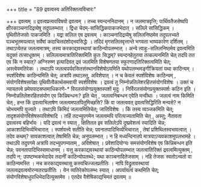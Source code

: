 +++
title = "89 द्रवत्वस्य अतिरिक्तत्वविचारः"

+++
द्रवत्वम् ॥ द्रवत्वप्रत्ययविषयो द्रवत्वम् । तच्च स्यन्दननिदानम् । न जलमात्रवृत्ति; पार्थिवतैजसेष्वपि क्षीरकाञ्चनादिद्रव्येषु तदुपलम्भात् । द्विधा चेदम्-सांसिद्धिकपाकजभेदात् । सलिले सांसिद्धिकम् । पृथिवीतेजसोः पाकजमिति । यद्वा सलिल एव द्रवत्वम् । काञ्चनादिद्रव्येषु सलिलनिष्ठमेव तदुपलभ्यते पञ्चभूतमयत्वात् सर्वेषां कदाचित्तदंशोद्भवसिद्धेः । तदिदं मृगसलिलवृत्तान्ते भगवता भाष्यकारेण दर्शितम् । तथाऽप्येतन्न जलत्वमात्रम्; तस्य करकाद्यवस्थायां काठिन्योपलम्भात् । अन्ये त्वाहुः-सलिलनिष्ठमेव द्रवत्वमिति यदुक्तं तत्साधूक्तम् । सलिलत्वमात्रातिरिक्तमिति कुतः सिद्धम्? स्यन्दनहेतुतया तत्कल्पनमिति चेत् तदपि तत एव किं न स्यात्? अग्निरुष्ण इत्यादिवत् द्रवं जलमिति विशेषणतया स्फुरणादतिरिक्तत्वमिति चेत्; अस्त्वेवमतिरेकः । तथाऽपि जलत्वपर्यवसितसंस्थानविशेषोऽयमिति यथोपलम्भमङ्गीक्रियतां यथा काठिन्यम् । स्पर्शविशेषः काठिन्यमिति चेत्; अत्रापि तथाऽस्तु, अविशेपात् । न च केवलं स्पर्शविशेषः काठिन्यम् , संयोगविशेषसापेक्षः पृथिवीत्वैकार्थसमवायी स्पर्शविशेषः । द्रवत्वं तु निम्नोन्नतिलेशरहितसंयोगविशेषः । उक्तं च न्यायतत्त्वे प्रमेयपादसप्तमाधिकरणे-\* विरलसंयोगप्रयुक्तस्पशों मृदुः । निर्विरलसंयोगप्रयुक्तस्पर्शः कठिन इति । निम्नोन्नतिलेशरहितसंयोग एव किन्निबन्धनः? इति चेत् , जलत्वनिबन्धन एवेति मन्वीथाः । जलत्वं नाम किमिति चेत् , हन्त किं द्रवत्वाभिलाषेण जलत्वमपलपितुमिच्छसि? किं वा जलत्ववत् द्रवत्वसिद्धिरिति मन्यसे? न चोभयमपि युज्यते । तथाऽपि किमिदं जलत्वमितिचेत्; जातिविशेषः । किं तस्य व्यञ्जकमिति चेत्; तादृशसंयोगविशेषरूपविशेषादि । तर्हि तदभ्युपगमेन जलत्वमपि परित्यज्यतामिति चेत् , अस्तु; नैतावता द्रवत्वस्य बहिर्भावः । यदि द्रवत्वं न स्यात् , क्षितितल इव सलिलेऽपि दुष्प्रवेशत्वं स्यादिति चेन्न; आकाशादिभिर्व्यभिचारात् । स्पर्शवत्त्वे सतीति चेन्न; पवनातपादिभिर्व्यभिचारात् , तेषां प्रशिथिलस्वभावत्वात् । तदेव कथम्? सावकाशत्वात् तेषामिति चेन्न; अनुपलम्भात् । न हि मध्यन्दिनातपे मात्रयाऽप्यवकाशमुपलभामहे । तथाऽपि तदुपगमे अत्रापि तदभ्युपगम्यताम् , अविशेषात् । प्रवेशादियोग्यः समसंयोगविशेष एव किन्निबन्धन इति चेन्न; पवनतापादिभिस्समाधानम् । यत्तु करकाद्यवस्थायां काठिन्योपलम्भात् जलत्वातिरिक्तं द्रवत्वमित्युक्तम् , तदपि न; उपष्टम्भकभेदादेव तदानीं काठिन्योपलब्धेः; यथा काञ्चनादितेजसाम् । नहि तेजसः स्वतोऽन्यतो वा काठिन्यमस्ति । नच करकाद्यवस्थासु कस्यचिज्जलप्रतीतिः । नापि विद्रुतावस्थायां जलत्वद्रवत्वयोरन्यतराप्रतीतिः । येन व्यतिरेकोपलम्भः स्यात् । अपर्यायत्वं कथमिति चेत्; संयोगविशेषाधुपाधिभेदादित्युक्तमेव । एतदेव वैशेषिकाद्यभिमतं द्रवत्वम् ॥